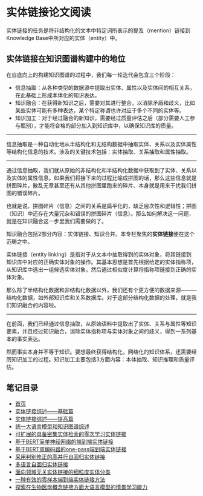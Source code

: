 # 实体链接论文阅读

实体链接的任务是将非结构化的文本中特定词所表示的提及（mention）链接到Knowledge Base中所对应的实体（entity）中。

## 实体链接在知识图谱构建中的地位

在自底向上的构建知识图谱的过程中，我们每一轮迭代会包含三个阶段：

* 信息抽取：从各种类型的数据源中提取出实体、属性以及实体间的相互关系，在此基础上形成本体化的知识表达。
* 知识融合：在获得新知识之后，需要对其进行整合，以消除矛盾和歧义，比如某些实体可能有多种表达，某个特定称谓也许对应于多个不同的实体等。
* 知识加工：对于经过融合的新知识，需要经过质量评估之后（部分需要人工参与甄别），才能将合格的部分加入到知识库中，以确保知识库的质量。

---

信息抽取是一种自动化地从半结构化和无结构数据中抽取实体、关系以及实体属性等结构化信息的技术。涉及的关键技术包括：实体抽取、关系抽取和属性抽取。

---

通过信息抽取，我们就从原始的非结构化和半结构化数据中获取到了实体、关系以及实体的属性信息。如果我们将接下来的过程比喻成拼图的话，那么这些信息就是拼图碎片，散乱无章甚至还有从其他拼图里跑来的碎片、本身就是用来干扰我们拼图的错误碎片。

也就是说，拼图碎片（信息）之间的关系是扁平化的，缺乏层次性和逻辑性；拼图（知识）中还存在大量冗杂和错误的拼图碎片（信息）。那么如何解决这一问题，就是在知识融合这一步里我们需要做的了。

知识融合包括2部分内容：实体链接、知识合并。本专栏聚焦的**实体链接**便在这个范畴之中。

实体链接（entity linking）是指对于从文本中抽取得到的实体对象，将其链接到知识库中对应的正确实体对象的操作。其基本思想是首先根据给定的实体指称项，从知识库中选出一组候选实体对象，然后通过相似度计算将指称项链接到正确的实体对象。

那么除了半结构化数据和非结构化数据以外，我们还有个更方便的数据来源———结构化数据，如外部知识库和关系数据库。对于这部分结构化数据的处理，就是我们知识融合的内容啦。

---

在前面，我们已经通过信息抽取，从原始语料中提取出了实体、关系与属性等知识要素，并且经过知识融合，消除实体指称项与实体对象之间的歧义，得到一系列基本的事实表达。

然而事实本身并不等于知识。要想最终获得结构化，网络化的知识体系，还需要经历知识加工的过程。知识加工主要包括3方面内容：本体抽取、知识推理和质量评估。

## 笔记目录

* [首页](zh-cn/)
* [实体链接综述——基础篇](zh-cn/实体链接综述——基础篇)
* [实体链接综述——提高篇](zh-cn/实体链接综述——提高篇)
* [统一大语言模型和知识图谱综述](zh-cn/统一大语言模型和知识图谱综述)
* [可扩展的具备密集实体检索的零次学习实体链接](zh-cn/可扩展的具备密集实体检索的零次学习实体链接)
* [基于BERT简单神经网络的端到端实体链接](zh-cn/基于BERT简单神经网络的端到端实体链接)
* [基于BERT双编码器的one-pass端到端实体链接](zh-cn/基于BERT双编码器的one-pass端到端实体链接)
* [采用判别修正的高并行自回归实体链接](zh-cn/采用判别修正的高并行自回归实体链接)
* [多语言自回归实体链接](zh-cn/多语言自回归实体链接)
* [面向领域无关实体链接的细粒度实体分类](zh-cn/面向领域无关实体链接的细粒度实体分类)
* [一种有效的零样本端到端实体链接方法](zh-cn/一种有效的零样本端到端实体链接方法)
* [探索在生物医学概念链接方面大语言模型的情景学习能力](zh-cn/探索在生物医学概念链接方面大语言模型的情景学习能力)